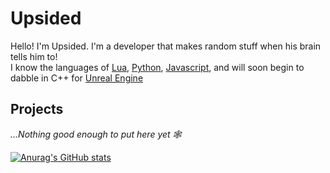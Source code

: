 # Upsided
Hello! I'm Upsided. I'm a developer that makes random stuff when his brain tells him to!  
I know the languages of [Lua](https://www.lua.org/), [Python](https://www.python.org/), [Javascript](https://nodejs.org/en/), and will soon begin to dabble in C++ for [Unreal Engine](https://www.unrealengine.com/en-US/)
## Projects
*...Nothing good enough to put here yet 🕸*

[![Anurag's GitHub stats](https://github-readme-stats.vercel.app/api?username=Upsidedly)](https://github.com/anuraghazra/github-readme-stats)
